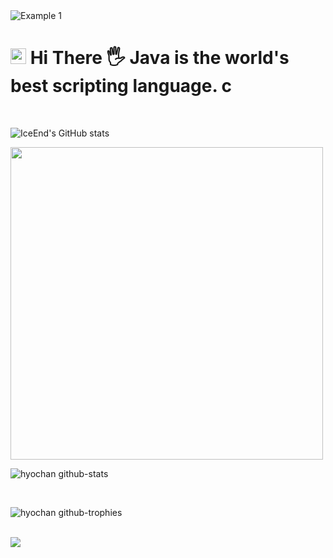 <img src="https://raw.githubusercontent.com/leviarista/github-profile-header-generator/main/social/examples/example-1.png" alt="Example 1" style="max-width: 100%;">

# <img src="https://raw.githubusercontent.com/Tarikul-Islam-Anik/Animated-Fluent-Emojis/master/Emojis/Smilies/Blue%20Heart.png" alt="Blue Heart" width="25" height="25" /> Hi There 🖐️  Java is the world's best scripting language. c

<br/>

![IceEnd's GitHub stats](https://github-immortality.vercel.app/api?username=iceend)

<img src="https://user-images.githubusercontent.com/74038190/212750672-2f3f2b50-c84f-4ed8-a60a-849ae69ff9df.gif" width="500">

<br/>

![hyochan github-stats](https://stats.dooboo.io/api/github-stats-advanced?login=hyochan)

<br/>

![hyochan github-trophies](https://stats.dooboo.io/api/github-trophies?login=hyochan)

<br/>

<img src="https://skillicons.dev/icons?i=all">